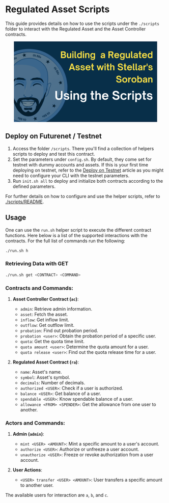 # Regulated Asset Scripts

This guide provides details on how to use the scripts under the `./scripts` folder to interact with the Regulated Asset and the Asset Controller contracts.

<div align="center">
    <a href="https://youtu.be/vN9thvfEdb0?si=ECqraRSYdcSQJDXi">
        <img src="../../../assets/regulated-asset/thumb-scripts.png" width="450" alt="Check out the Scripts Video">
    </a>
</div>

## Deploy on Futurenet / Testnet

1. Access the folder `/scripts`. There you'll find a collection of helpers scripts to deploy and test this contract.
2. Set the parameters under `config.sh`. By default, they come set for testnet with dummy accounts and assets.
   If this is your first time deploying on testnet, refer to the [Deploy on Testnet](https://soroban.stellar.org/docs/getting-started/deploy-to-testnet) article as you might need to configure your CLI with the testnet parameters.
3. Run `init.sh all` to deploy and initialize both contracts according to the defined parameters.

For further details on how to configure and use the helper scripts, refer to [./scripts/README](scripts/README.md).

## Usage

One can use the `run.sh` helper script to execute the different contract functions. Here below is a list of the supported interactions with the contracts.
For the full list of commands run the following:

```bash
./run.sh h
```

### Retrieving Data with GET

```bash
./run.sh get <CONTRACT> <COMMAND>
```

### Contracts and Commands:

1. **Asset Controller Contract (`ac`)**:

   - `admin`: Retrieve admin information.
   - `asset`: Fetch the asset.
   - `inflow`: Get inflow limit.
   - `outflow`: Get outflow limit.
   - `probation`: Find out probation period.
   - `probation <user>`: Obtain the probation period of a specific user.
   - `quota`: Get the quota time limit.
   - `quota amount <user>`: Determine the quota amount for a user.
   - `quota release <user>`: Find out the quota release time for a user.

2. **Regulated Asset Contract (`ra`)**:
   - `name`: Asset's name.
   - `symbol`: Asset's symbol.
   - `decimals`: Number of decimals.
   - `authorized <USER>`: Check if a user is authorized.
   - `balance <USER>`: Get balance of a user.
   - `spendable <USER>`: Know spendable balance of a user.
   - `allowance <FROM> <SPENDER>`: Get the allowance from one user to another.

### Actors and Commands:

1. **Admin (`admin`)**:

   - `mint <USER> <AMOUNT>`: Mint a specific amount to a user's account.
   - `authorize <USER>`: Authorize or unfreeze a user account.
   - `unauthorize <USER>`: Freeze or revoke authorization from a user account.

2. **User Actions**:
   - `<USER> transfer <USER> <AMOUNT>`: User transfers a specific amount to another user.

The available users for interaction are `a`, `b`, and `c`.
